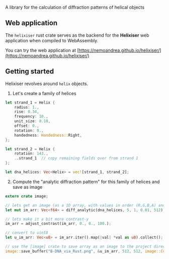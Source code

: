 A library for the calculation of diffraction patterns of helical objects

## Web application

The `helixiser` rust crate serves as the backend for the **Helixiser** web application when compiled to WebAssembly.

You can try the web application at [https://nemoandrea.github.io/helixiser/](https://nemoandrea.github.io/helixiser/)

## Getting started

Helixiser revolves around `helix` objects. 

1. Let's create a family of helices

```rust
let strand_1 = Helix {
    radius: 1.,
    rise: 0.34,
    frequency: 10.,
    unit_size: 0.18,
    offset: 0.,
    rotation: 0.,
    handedness: Handedness::Right,
};

let strand_2 = Helix {
    rotation: 143.,
    ..strand_1  // copy remaining fields over from strand 1
};

let dna_helices: Vec<Helix> = vec![strand_1, strand_2];
```

2. Compute the "analytic diffraction pattern" for this family of helices and save as image

```rust
extern crate image;

// lets get an image (as a 1D array, with values in order (R,G,B,A) and then next pixel etc.
let mut im_arr: Vec<f64> = diff_analytic(dna_helices, 5, 1, 0.01, 512);

// lets make it a bit more contrast-y
im_arr = adjust_contrast(im_arr, 0., 0., 100.);

// convert to uint8
let u_im_arr: Vec<u8> = im_arr.iter().map(|val| *val as u8).collect();

// use the [image] crate to save array as an image to the project directory
image::save_buffer("B-DNA_via_Rust.png", &u_im_arr, 512, 512, image::ColorType::Rgba8).unwrap();
```

